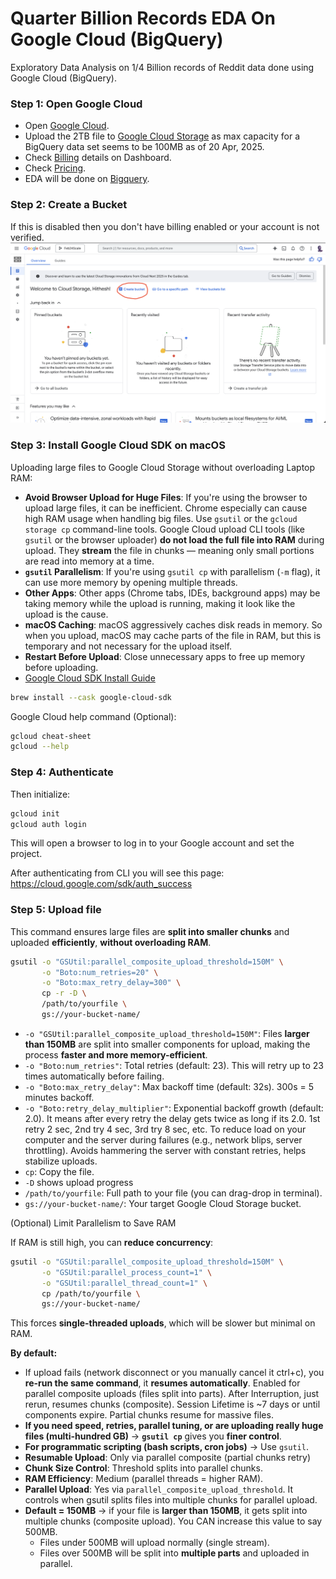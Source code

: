 # Quarter Billion Records EDA On Google Cloud (BigQuery)
Exploratory Data Analysis on 1/4 Billion records of Reddit data done using Google Cloud (BigQuery).

### Step 1: Open Google Cloud
* Open [Google Cloud](https://console.cloud.google.com/welcome).
* Upload the 2TB file to [Google Cloud Storage](https://console.cloud.google.com/storage) as max capacity for a BigQuery data set seems to be 100MB as of 20 Apr, 2025.
* Check [Billing](https://console.cloud.google.com/home/dashboard) details on Dashboard.
* Check [Pricing](https://cloud.google.com/storage/pricing).
* EDA will be done on [Bigquery](https://console.cloud.google.com/bigquery).


### Step 2: Create a Bucket
If this is disabled then you don't have billing enabled or your account is not verified.
![alt text](https://github.com/Singularity-Coder/Quarter-Billion-Records-EDA-On-MacBook-Air/blob/main/assets/ss1.png)


### Step 3: Install Google Cloud SDK on macOS
Uploading large files to Google Cloud Storage without overloading Laptop RAM:
* **Avoid Browser Upload for Huge Files**: If you're using the browser to upload large files, it can be inefficient. Chrome especially can cause high RAM usage when handling big files. Use `gsutil` or the `gcloud storage cp` command-line tools. Google Cloud upload CLI tools (like `gsutil` or the browser uploader) **do not load the full file into RAM** during upload. They **stream** the file in chunks — meaning only small portions are read into memory at a time.
* **`gsutil` Parallelism**: If you're using `gsutil cp` with parallelism (`-m` flag), it can use more memory by opening multiple threads. 
* **Other Apps**: Other apps (Chrome tabs, IDEs, background apps) may be taking memory while the upload is running, making it look like the upload is the cause.
* **macOS Caching**: macOS aggressively caches disk reads in memory. So when you upload, macOS may cache parts of the file in RAM, but this is temporary and not necessary for the upload itself.
* **Restart Before Upload**: Close unnecessary apps to free up memory before uploading.
* [Google Cloud SDK Install Guide](https://cloud.google.com/sdk/docs/install)

```bash
brew install --cask google-cloud-sdk
```

Google Cloud help command (Optional):
```bash
gcloud cheat-sheet
gcloud --help
```

### Step 4: Authenticate

Then initialize:

```bash
gcloud init
gcloud auth login
```

This will open a browser to log in to your Google account and set the project.

After authenticating from CLI you will see this page:
https://cloud.google.com/sdk/auth_success 

### Step 5: Upload file
This command ensures large files are **split into smaller chunks** and uploaded **efficiently**, **without overloading RAM**.

```bash
gsutil -o "GSUtil:parallel_composite_upload_threshold=150M" \
       -o "Boto:num_retries=20" \
       -o "Boto:max_retry_delay=300" \
       cp -r -D \
       /path/to/yourfile \
       gs://your-bucket-name/
```
* `-o "GSUtil:parallel_composite_upload_threshold=150M"`: Files **larger than 150MB** are split into smaller components for upload, making the process **faster and more memory-efficient**.
* `-o "Boto:num_retries"`: Total retries (default: 23). This will retry up to 23 times automatically before failing.
* `-o "Boto:max_retry_delay"`: Max backoff time (default: 32s). 300s = 5 minutes backoff.
* `-o "Boto:retry_delay_multiplier"`: Exponential backoff growth (default: 2.0). It means after every retry the delay gets twice as long if its 2.0. 1st retry 2 sec, 2nd try 4 sec, 3rd try 8 sec, etc. To reduce load on your computer and the server during failures (e.g., network blips, server throttling). Avoids hammering the server with constant retries, helps stabilize uploads.
* `cp`: Copy the file.
* `-D` shows upload progress
* `/path/to/yourfile`: Full path to your file (you can drag-drop in terminal).
* `gs://your-bucket-name/`: Your target Google Cloud Storage bucket.

(Optional) Limit Parallelism to Save RAM

If RAM is still high, you can **reduce concurrency**:

```bash
gsutil -o "GSUtil:parallel_composite_upload_threshold=150M" \
       -o "GSUtil:parallel_process_count=1" \
       -o "GSUtil:parallel_thread_count=1" \
       cp /path/to/yourfile \
       gs://your-bucket-name/
```

This forces **single-threaded uploads**, which will be slower but minimal on RAM.

**By default:**
* If upload fails (network disconnect or you manually cancel it ctrl+c), you **re-run the same command**, it **resumes automatically**. Enabled for parallel composite uploads (files split into parts). After Interruption, just rerun, resumes chunks (composite). Session Lifetime is ~7 days or until components expire. Partial chunks resume for massive files.
* **If you need speed, retries, parallel tuning, or are uploading really huge files (multi-hundred GB)** → **`gsutil cp`** gives you **finer control**.
* **For programmatic scripting (bash scripts, cron jobs)** → Use `gsutil`.
* **Resumable Upload**: Only via parallel composite (partial chunks retry)
* **Chunk Size Control**: Threshold splits into parallel chunks.
* **RAM Efficiency**: Medium (parallel threads = higher RAM).
* **Parallel Upload**: Yes via `parallel_composite_upload_threshold`. It controls when gsutil splits files into multiple chunks for parallel upload.
* **Default = 150MB** → if your file is **larger than 150MB**, it gets split into multiple chunks (composite upload). You CAN increase this value to say 500MB.
    * Files under 500MB will upload normally (single stream).
    * Files over 500MB will be split into **multiple parts** and uploaded in parallel.